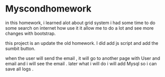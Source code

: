 # Myscondhomework
in this homework, i learned alot about grid system
i had some time to do some search on internet how use it
it allow me to do a lot and see more changes with bootstrap. 

this project is an update the old homework. I did add js script and add the sumbit button. 

when the user will send the email , it will go to another page with User and email and i will see the email . later what i will do i will add Mysql so i can save all logs . 
